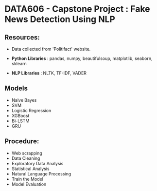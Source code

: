 # DATA606 - Capstone Project : Fake News Detection Using NLP

## Resources:
- Data collected from 'Politifact' website.

- **Python Libraries** : pandas, numpy, beautifulsoup, matplotlib, seaborn, sklearn
- **NLP Libraries** : NLTK, TF-IDF, VADER

## Models
- Naive Bayes
- SVM
- Logistic Regression
- XGBoost
- Bi-LSTM
- GRU

## Procedure:
- Web scrapping
- Data Cleaning
- Exploratory Data Analysis
- Statistical Analysis
- Natural Language Processing
- Train the Model
- Model Evaluation